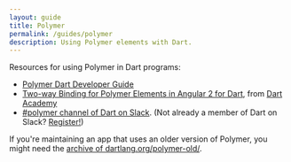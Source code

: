 ```yaml
---
layout: guide
title: Polymer
permalink: /guides/polymer
description: Using Polymer elements with Dart.
---
```


Resources for using Polymer in Dart programs:

* [Polymer Dart Developer Guide](https://github.com/dart-lang/polymer-dart/wiki)
* [Two-way Binding for Polymer Elements in Angular 2 for Dart](https://dart.academy/two-way-binding-for-polymer-elements-in-angular-2-for-dart/),
from [Dart Academy](https://dart.academy/)
* [#polymer channel of Dart on Slack](https://dartlang.slack.com/messages/polymer/).
  (Not already a member of Dart on Slack?
  [Register!](https://dartlang-slack.herokuapp.com/))

If you're maintaining an app that uses an older version of Polymer,
you might need the
[archive of dartlang.org/polymer-old/](https://web.archive.org/web/20160408053236/https://www.dartlang.org/polymer-old/).


